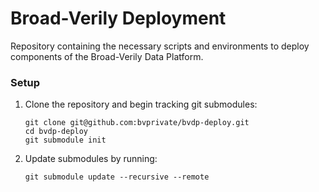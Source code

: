 # Broad-Verily Deployment
Repository containing the necessary scripts and environments to deploy
components of the Broad-Verily Data Platform.

### Setup
1. Clone the repository and begin tracking git submodules:
    ```
    git clone git@github.com:bvprivate/bvdp-deploy.git
    cd bvdp-deploy
    git submodule init
    ```
2. Update submodules by running:
    ```
    git submodule update --recursive --remote
    ```
